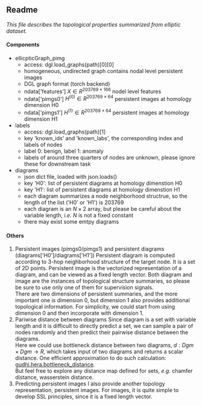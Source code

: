 ## Readme

*This file describes the topological properties summarized from elliptic dataset.*  

#### Components  
- ellicpticGraph_pimg
  - access: dgl.load_graphs(path)[0][0]
  - homogeneous, undirected graph contains nodal level persistent images
  - DGL graph format (torch backend)
  - ndata['features'] $X\in R^{203769\times 166}$ nodel level features
  - ndata['pimgs0'] $H^{(0)}\in R^{203769\times 64}$ persistent images at homology dimension H0
  - ndata['pimgs1'] $H^{(1)}\in R^{203769\times 64}$ persistent images at homology dimension H1  
- labels 
  - access: dgl.load_graphs(path)[1]
  - key 'known_ids' and 'known_labs', the corresponding index and labels of nodes  
  - label 0: benign, label 1: anomaly 
  - labels of around three quarters of nodes are unknown, please ignore these for downstream task
- diagrams  
  - json dict file, loaded with json.loads() 
  - key 'H0': list of persistent diagrams at homology dimenstion H0 
  - key 'H1': list of persistent diagrams at homology dimenstion H1
  - each diagram summarizes a node neighborhood structrue, so the length of the list ('H0' or 'H1') is 203769
  - each diagram is an $N\times 2$ array, but please be careful about the variable length, *i.e.* $N$ is not a fixed constant
  - there may exist some emtpy diagrams 

#### Others
1. Persistent images (pimgs0/pimgs1) and persistent diagrams (diagrams['H0']/diagrams['H1']) 
   Persistent diagram is computed according to 3-hop neighborhood structure of the target node. It is a set of 2D points. 
   Persistent image is the vectorized representation of a diagram, and can be viewed as a fixed length vector. 
   Both diagram and image are the instances of topological structure summaries, so please be sure to use only one of them for supervision signals.  
   There are two dimensions of persistent summaries, and the more important one is dimension 0, but dimension 1 also provides additional topological information. For simplicity, we could start from using dimension 0 and then incorporate with dimension 1. 
2. Pariwise distance between diagrams 
   Since diagram is a set with variable length and it is difficult to directly predict a set, we can sample a pair of nodes randomly and then predict their pairwise distance between the diagrams.  
   Here we could use bottleneck distance between two diagrams, $d: Dgm \times Dgm \to R$, which takes input of two diagrams and returns a scalar distance. 
   One efficient approximation to do such calculation: [gudhi.hera.bottleneck_distance](https://gudhi.inria.fr/python/latest/bottleneck_distance_user.html).  
   But feel free to explore any distance map defined for sets, *e.g.* chamfer distance, wasserstein distance. 
3. Predicting persistent images
   I also provide another topology representation, persistent images. 
   For images, it is quite simple to develop SSL principles, since it is a fixed length vector.